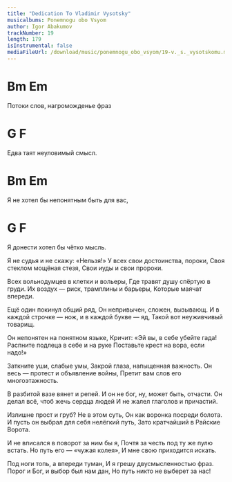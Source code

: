 ```yaml
---
title: "Dedication To Vladimir Vysotsky"
musicalbums: Ponemnogu obo Vsyom
author: Igor Abakumov
trackNumber: 19
length: 179
isInstrumental: false
mediaFileUrl: /download/music/ponemnogu_obo_vsyom/19-v._s._vysotskomu.mp3
---
```


#         Bm                  Em
Потоки слов, нагроможденье фраз
#       G               F
Едва таят неуловимый смысл.
#        Bm                         Em
Я не хотел бы непонятным быть для вас,
#        G                 F
Я донести хотел бы чётко мысль.

Я не судья и не скажу: «Нельзя!»
У всех свои достоинства, пороки,
Своя стеклом мощёная стезя,
Свои иуды и свои пророки.

Всех вольнодумцев в клетки и вольеры,
Где травят душу спёртую в груди.
Их воздух — риск, трамплины и барьеры,
Которые маячат впереди.

Ещё один покинул общий ряд,
Он непривычен, сложен, вызывающ.
И в каждой строчке — нож, и в каждой букве — яд,
Такой вот неуживчивый товарищ.

Он непонятен на понятном языке,
Кричит: «Эй вы, в себе убейте гада!
Распните подлеца в себе и на руке
Поставьте крест на вора, если надо!»

Заткните уши, слабые умы,
Закрой глаза, напыщенная важность.
Он весь — протест и объявление войны,
Претит вам слов его многоэтажность.

В разбитой вазе вянет и репей.
И он не бог, ну, может быть, отчасти.
Он делал всё, чтоб жечь сердца людей
И не жалел глаголов и причастий.

Излишне прост и груб? Не в этом суть,
Он как воронка посреди болота.
И пусть он выбрал для себя нелёгкий путь,
Зато кратчайший в Райские Ворота.

И не вписался в поворот за ним бы я,
Почтя за честь под ту же пулю встать.
Но путь его — «чужая колея»,
И мне свою приходится искать.

Под ноги топь, а впереди туман,
И я грешу двусмысленностью фраз.
Порог и Бог, и выбор был нам дан,
Но путь никто не выберет за нас!
